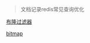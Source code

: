 > 文档记录redis常见查询优化

[布隆过滤器](https://hogwartsrico.github.io/2020/06/08/BloomFilter-HyperLogLog-BitMap/)

[bitmap](https://zhuanlan.zhihu.com/p/401726844)